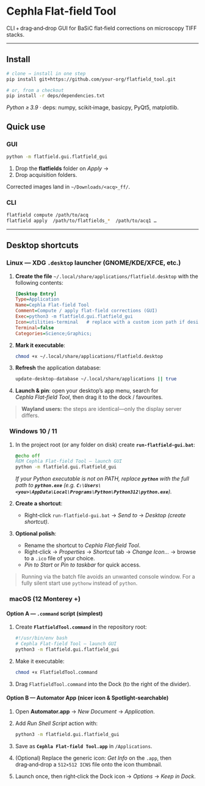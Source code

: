 # Cephla Flat‑field Tool

CLI + drag‑and‑drop GUI for BaSiC flat‑field corrections on microscopy TIFF stacks.

---

## Install

```bash
# clone → install in one step
pip install git+https://github.com/your-org/flatfield_tool.git

# or, from a checkout
pip install -r deps/dependencies.txt
```

*Python ≥ 3.9* · deps: numpy, scikit‑image, basicpy, PyQt5, matplotlib.

## Quick use

### GUI

```bash
python -m flatfield.gui.flatfield_gui
```

1. Drop the **flatfields** folder on *Apply* →
2. Drop acquisition folders.

Corrected images land in `~/Downloads/<acq>_ff/`.

### CLI

```bash
flatfield compute /path/to/acq
flatfield apply  /path/to/flatfields_*  /path/to/acq1 …
```

---

## Desktop shortcuts

### Linux — XDG `.desktop` launcher (GNOME/KDE/XFCE, etc.)

1. **Create the file** `~/.local/share/applications/flatfield.desktop` with the following contents:

   ```ini
   [Desktop Entry]
   Type=Application
   Name=Cephla Flat‑field Tool
   Comment=Compute / apply flat‑field corrections (GUI)
   Exec=python3 -m flatfield.gui.flatfield_gui
   Icon=utilities-terminal   # replace with a custom icon path if desired
   Terminal=false
   Categories=Science;Graphics;
   ```
2. **Mark it executable**:

   ```bash
   chmod +x ~/.local/share/applications/flatfield.desktop
   ```
3. **Refresh** the application database:

   ```bash
   update-desktop-database ~/.local/share/applications || true
   ```
4. **Launch & pin**: open your desktop’s app menu, search for *Cephla Flat‑field Tool*, then drag it to the dock / favourites.

> **Wayland users:** the steps are identical—only the display server differs.

###   Windows 10 / 11

1. In the project root (or any folder on disk) create **`run-flatfield-gui.bat`**:

   ```bat
   @echo off
   REM Cephla Flat‑field Tool – launch GUI
   python -m flatfield.gui.flatfield_gui
   ```

   *If your Python executable is not on PATH, replace **`python`** with the full path to **`python.exe`** (e.g. **`C:\Users\<you>\AppData\Local\Programs\Python\Python312\python.exe`**).*
2. **Create a shortcut**:

   * Right‑click `run-flatfield-gui.bat` → *Send to* → *Desktop (create shortcut)*.
3. **Optional polish**:

   * Rename the shortcut to *Cephla Flat‑field Tool*.
   * Right‑click → *Properties* → *Shortcut* tab → *Change Icon…* → browse to a `.ico` file of your choice.
   * *Pin to Start* or *Pin to taskbar* for quick access.

> Running via the batch file avoids an unwanted console window. For a fully silent start use `pythonw` instead of `python`.

###   macOS (12 Monterey +)

#### Option A — `.command` script (simplest)

1. Create **`FlatfieldTool.command`** in the repository root:

   ```bash
   #!/usr/bin/env bash
   # Cephla Flat‑field Tool – launch GUI
   python3 -m flatfield.gui.flatfield_gui
   ```
2. Make it executable:

   ```bash
   chmod +x FlatfieldTool.command
   ```
3. Drag `FlatfieldTool.command` into the Dock (to the right of the divider).

#### Option B — Automator App (nicer icon & Spotlight‑searchable)

1. Open **Automator.app** → *New Document* → *Application*.
2. Add *Run Shell Script* action with:

   ```bash
   python3 -m flatfield.gui.flatfield_gui
   ```
3. Save as **`Cephla Flat‑field Tool.app`** in `/Applications`.
4. (Optional) Replace the generic icon: *Get Info* on the `.app`, then drag‑and‑drop a `512×512 ICNS` file onto the icon thumbnail.
5. Launch once, then right‑click the Dock icon → *Options* → *Keep in Dock*.

